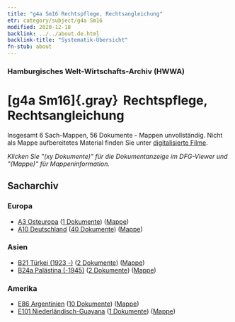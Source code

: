 ```yaml
---
title: "g4a Sm16 Rechtspflege, Rechtsangleichung"
etr: category/subject/g4a Sm16
modified: 2020-12-18
backlink: ../../about.de.html
backlink-title: "Systematik-Übersicht"
fn-stub: about
---
```


### Hamburgisches Welt-Wirtschafts-Archiv (HWWA)
# [g4a Sm16]{.gray}&#8201; Rechtspflege, Rechtsangleichung&#160; 




Insgesamt 6 Sach-Mappen, 56 Dokumente - Mappen unvollständig.
Nicht als Mappe aufbereitetes Material finden Sie unter [digitalisierte Filme](/film/h1_sh).

_Klicken Sie "(xy Dokumente)" für die Dokumentanzeige im DFG-Viewer und "(Mappe)" für Mappeninformation._

## Sacharchiv




### Europa

- [A3 Osteuropa](../../../geo/about.de.html#A3) (<a href="https://dfg-viewer.de/show/?tx_dlf[id]=https://pm20.zbw.eu/mets/sh/1408xx/140896/1445xx/144546/public.mets.de.xml" target="_blank">1 Dokumente</a>) ([Mappe](http://purl.org/pressemappe20/folder/sh/140896,144546))
- [A10 Deutschland](../../../geo/about.de.html#A10) (<a href="https://dfg-viewer.de/show/?tx_dlf[id]=https://pm20.zbw.eu/mets/sh/1261xx/126128/1445xx/144546/public.mets.de.xml" target="_blank">40 Dokumente</a>) ([Mappe](http://purl.org/pressemappe20/folder/sh/126128,144546))

### Asien

- [B21 Türkei (1923 -)](../../../geo/about.de.html#B21) (<a href="https://dfg-viewer.de/show/?tx_dlf[id]=https://pm20.zbw.eu/mets/sh/1411xx/141111/1445xx/144546/public.mets.de.xml" target="_blank">2 Dokumente</a>) ([Mappe](http://purl.org/pressemappe20/folder/sh/141111,144546))
- [B24a Palästina (-1945)](../../../geo/about.de.html#B24a) (<a href="https://dfg-viewer.de/show/?tx_dlf[id]=https://pm20.zbw.eu/mets/sh/1411xx/141115/1445xx/144546/public.mets.de.xml" target="_blank">2 Dokumente</a>) ([Mappe](http://purl.org/pressemappe20/folder/sh/141115,144546))

### Amerika

- [E86 Argentinien](../../../geo/about.de.html#E86) (<a href="https://dfg-viewer.de/show/?tx_dlf[id]=https://pm20.zbw.eu/mets/sh/1416xx/141692/1445xx/144546/public.mets.de.xml" target="_blank">10 Dokumente</a>) ([Mappe](http://purl.org/pressemappe20/folder/sh/141692,144546))
- [E101 Niederländisch-Guayana](../../../geo/about.de.html#E101) (<a href="https://dfg-viewer.de/show/?tx_dlf[id]=https://pm20.zbw.eu/mets/sh/1416xx/141699/1445xx/144546/public.mets.de.xml" target="_blank">1 Dokumente</a>) ([Mappe](http://purl.org/pressemappe20/folder/sh/141699,144546))


